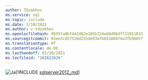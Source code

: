 ```yaml
---
author: TDzakhov
ms.service: sql
ms.topic: include
ms.date: 3/10/2021
ms.author: v-tdzakhov
ms.openlocfilehash: 9595fa8bf442d62e105b724e68d06dff31951833
ms.sourcegitcommit: 81ee3cd57526d255de93afb84186074a3fb9885f
ms.translationtype: HT
ms.contentlocale: de-DE
ms.lasthandoff: 03/10/2021
ms.locfileid: "102622826"
---
```

<Token>![Ja](../media/yes-icon.png)[!INCLUDE [sqlserver2012_md](../sqlserver2012_md.md)]</Token>